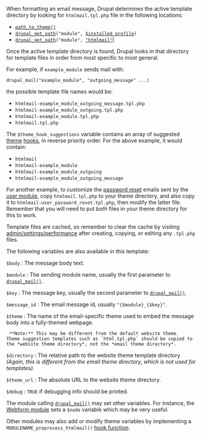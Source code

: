 When formatting an email message, Drupal determines the active template
directory by looking for `htmlmail.tpl.php` file in the following locations:

*    [`path_to_theme()`](http://api.drupal.org/api/drupal/includes--theme.inc/function/path_to_theme/7)
*    [`drupal_get_path`](http://api.drupal.org/api/drupal/includes--common.inc/function/drupal\_get\_path/7)`("module", `[`$installed_profile`](http://api.drupal.org/api/drupal/developer--globals.php/global/installed\_profile/7)`)`
*    [`drupal_get_path`](http://api.drupal.org/api/drupal/includes--common.inc/function/drupal_get_path/7)`("module", `[`"htmlmail"`](http://drupal.org/project/htmlmail))

Once the active template directory is found, Drupal looks in that directory
for template files in order from most specific to most general.

For example, if `example_module` sends mail with:

    drupal_mail("example_module", "outgoing_message" ...)

the possible template file names would be:

*    `htmlmail-example_module_outgoing_message.tpl.php`
*    `htmlmail-example_module_outgoing.tpl.php`
*    `htmlmail-example_module.tpl.php`
*    `htmlmail.tpl.php`

The `$theme_hook_suggestions` variable contains an array of suggested
[theme](http://api.drupal.org/api/drupal/includes--theme.inc/function/theme/7)
[hooks](http://api.drupal.org/api/drupal/modules--system--system.api.php/function/hook_theme/7),
in reverse priority order.  For the above example, it would contain:

*    `htmlmail`
*    `htmlmail-example_module`
*    `htmlmail-example_module_outgoing`
*    `htmlmail-example_module_outgoing_message`

For another example, to customize the
[password reset](http://api.drupal.org/api/drupal/modules--user--user.pages.inc/function/user_pass_submit/7)
emails sent by the
[user module](http://api.drupal.org/api/drupal/modules--user--user.module/7),
copy `htmlmail.tpl.php` to your theme directory, and also
copy it to `htmlmail-user_password_reset.tpl.php`, then modify the
latter file. Remember that you will need to put *both* files in your theme
directory for this to work.

Template files are cached, so remember to clear the cache by visiting
<u>admin/settings/performance</u> after creating, copying, or editing any
`.tpl.php` files.

The following variables are also available in this template:

`$body`
:    The message body text.

`$module`
:    The sending module name, usually the first parameter to
     [`drupal_mail()`](http://api.drupal.org/api/drupal/includes--mail.inc/function/drupal\_mail/7).

`$key`
:    The message key, usually the second parameter to
     [`drupal_mail()`](http://api.drupal.org/api/drupal/includes--mail.inc/function/drupal\_mail/7).

`$message_id`
:    The email message id, usually `"{$module}_{$key}"`.

`$theme`
:    The name of the email-specific theme used to embed the message body into a fully-themed webpage.

     **Note:** This may be different from the default website theme.  Theme suggestion templates such as `html.tpl.php` should be copied to the *website theme directory*, not the *email theme directory*.

`$directory`
:    The relative path to the website theme template directory *(Again, this is different from the email theme directory, which is not used for templates)*.

`$theme_url`
:    The absolute URL to the website theme directory.

`$debug`
:    `TRUE` if debugging info should be printed.

The module calling
[`drupal_mail()`](http://api.drupal.org/api/drupal/includes--mail.inc/function/drupal\_mail/7)
may set other variables.  For instance, the
[Webform module](http://drupal.org/project/webform)
sets a `$node` variable which may be very useful.

Other modules may also add or modify theme variables by implementing a
`MODULENAME_preprocess_htmlmail()`
[hook function](http://api.drupal.org/api/drupal/modules--system--theme.api.php/function/hook_preprocess_HOOK/7).
